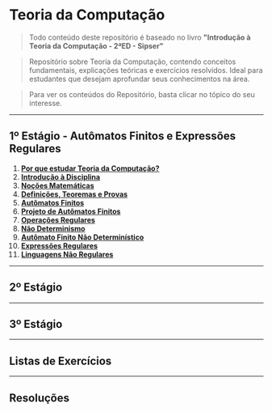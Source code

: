 # Teoria da Computação

> Todo conteúdo deste repositório é baseado no livro **"Introdução à Teoria da Computação - 2ªED - Sipser"**

> Repositório sobre Teoria da Computação, contendo conceitos fundamentais, explicações teóricas e exercícios resolvidos. 
> Ideal para estudantes que desejam aprofundar seus conhecimentos na área.

> Para ver os conteúdos do Repositório, basta clicar no tópico do seu interesse.

---
## 1º Estágio - Autômatos Finitos e Expressões Regulares

1. **[Por que estudar Teoria da Computação?](primeiroEst/IntroducaoADisciplina.md)**<br>
2. **[Introdução à Disciplina](primeiroEst/MotivosParaEstudar.md)**<br>
3. **[Noções Matemáticas]()**<br>
4. **[Definições, Teoremas e Provas]()**<br>
5. **[Autômatos Finitos]()**<br>
6. **[Projeto de Autômatos Finitos]()**<br>
7. **[Operações Regulares]()**<br>
8. **[Não Determinismo]()**<br>
9. **[Autômato Finito Não Determinístico]()**<br>
10. **[Expressões Regulares]()**<br>
11. **[Linguagens Não Regulares]()**<br>

---
## 2º Estágio

---
## 3º Estágio

---
## Listas de Exercícios

---
## Resoluções
